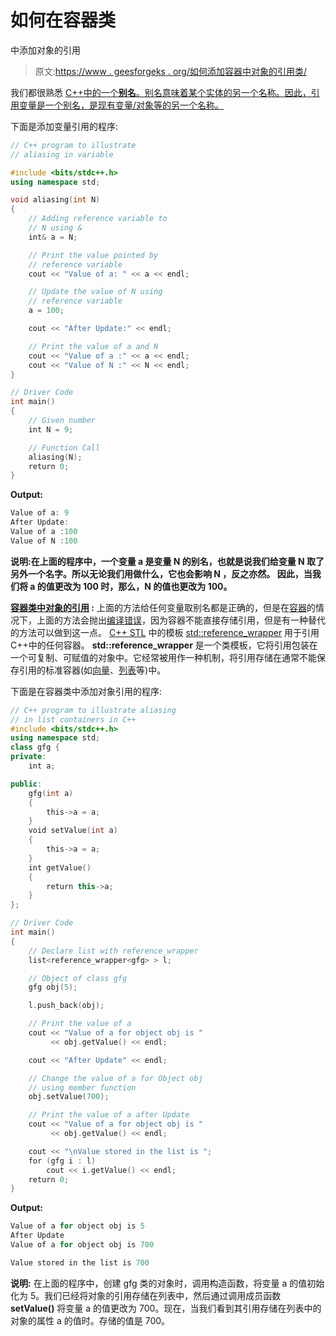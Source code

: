 # 如何在容器类

中添加对象的引用

> 原文:[https://www . geesforgeks . org/如何添加容器中对象的引用类/](https://www.geeksforgeeks.org/how-to-add-reference-of-an-object-in-container-classes/)

我们都很熟悉 [C++中的一个**别名**。别名意味着某个实体的另一个名称。因此，引用变量是一个别名，是现有变量/对象等的另一个名称。](https://www.geeksforgeeks.org/c-plus-plus/)

下面是添加变量引用的程序:

```cpp
// C++ program to illustrate
// aliasing in variable

#include <bits/stdc++.h>
using namespace std;

void aliasing(int N)
{
    // Adding reference variable to
    // N using &
    int& a = N;

    // Print the value pointed by
    // reference variable
    cout << "Value of a: " << a << endl;

    // Update the value of N using
    // reference variable
    a = 100;

    cout << "After Update:" << endl;

    // Print the value of a and N
    cout << "Value of a :" << a << endl;
    cout << "Value of N :" << N << endl;
}

// Driver Code
int main()
{
    // Given number
    int N = 9;

    // Function Call
    aliasing(N);
    return 0;
}
```

**Output:**

```cpp
Value of a: 9
After Update:
Value of a :100
Value of N :100

```

**说明:**在上面的程序中，一个变量 **a** 是变量 **N** 的别名，也就是说我们给变量 **N** 取了另外一个名字。所以无论我们用**做什么，它也会影响 **N** ，反之亦然。
因此，当我们将 **a 的值更改为 100** 时，那么，N 的值也更改为 100。**

**<u>容器类中对象的引用</u> :**
上面的方法给任何变量取别名都是正确的，但是在[容器](https://www.geeksforgeeks.org/containers-cpp-stl/)的情况下，上面的方法会抛出[编译错误](https://www.geeksforgeeks.org/errors-in-cc/)，因为容器不能直接存储引用，但是有一种替代的方法可以做到这一点。 [C++ STL](https://www.geeksforgeeks.org/the-c-standard-template-library-stl/) 中的模板 [std::reference_wrapper](https://www.geeksforgeeks.org/reference_wrapper-in-cpp/) 用于引用 C++中的任何容器。 **std::reference_wrapper** 是一个类模板，它将引用包装在一个可复制、可赋值的对象中。它经常被用作一种机制，将引用存储在通常不能保存引用的标准容器(如[向量](https://www.geeksforgeeks.org/vector-in-cpp-stl/)、[列表](https://www.geeksforgeeks.org/list-cpp-stl/)等)中。

下面是在容器类中添加对象引用的程序:

```cpp
// C++ program to illustrate aliasing
// in list containers in C++
#include <bits/stdc++.h>
using namespace std;
class gfg {
private:
    int a;

public:
    gfg(int a)
    {
        this->a = a;
    }
    void setValue(int a)
    {
        this->a = a;
    }
    int getValue()
    {
        return this->a;
    }
};

// Driver Code
int main()
{
    // Declare list with reference_wrapper
    list<reference_wrapper<gfg> > l;

    // Object of class gfg
    gfg obj(5);

    l.push_back(obj);

    // Print the value of a
    cout << "Value of a for object obj is "
         << obj.getValue() << endl;

    cout << "After Update" << endl;

    // Change the value of a for Object obj
    // using member function
    obj.setValue(700);

    // Print the value of a after Update
    cout << "Value of a for object obj is "
         << obj.getValue() << endl;

    cout << "\nValue stored in the list is ";
    for (gfg i : l)
        cout << i.getValue() << endl;
    return 0;
}
```

**Output:**

```cpp
Value of a for object obj is 5
After Update
Value of a for object obj is 700

Value stored in the list is 700

```

**说明:**
在上面的程序中，创建 gfg 类的对象时，调用构造函数，将变量 a 的值初始化为 5。我们已经将对象的引用存储在列表中，然后通过调用成员函数 **setValue()** 将变量 a 的值更改为 700。现在，当我们看到其引用存储在列表中的对象的属性 a 的值时。存储的值是 700。